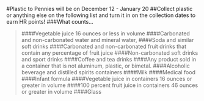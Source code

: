 #Plastic to Pennies will be on December 12 - January 20
##Collect plastic or anything else on the following list and turn it in on the collection dates to earn HR points!
###What counts...
>####Vegetable juice 16 ounces or less in volume
>####Carbonated and non-carbonated water and mineral water, 
>####Soda and similar soft drinks
>####Carbonated and non-carbonated fruit drinks that contain any percentage of fruit juice
>####Non-carbonated soft drinks and sport drinks
>####Coffee and tea drinks
>####Any product sold in a container that is not aluminum, plastic, or bimetal.
>####Alcoholic beverage and distilled spirits containers 
>####Milk
>####Medical food
>####Infant formula
>####Vegetable juice in containers 16 ounces or greater in volume
>####100 percent fruit juice in containers 46 ounces or greater in volume
>####Glass

